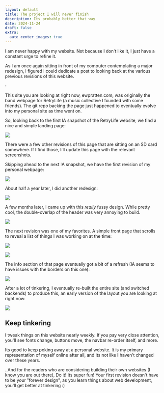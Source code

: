 ```yaml
---
layout: default
title: The project I will never finish
description: Its probably better that way
date: 2024-11-24
draft: false
extra:
  auto_center_images: true
---
```


I am never happy with my website.
Not because I don't like it, I just have a constant urge to refine it.

As I am once again sitting in front of my computer contemplating a major redesign, I figured I could dedicate a post to looking back at the various previous revisions of this website.

&#xb7;

This site you are looking at right now, ewpratten.com, was originally the band webpage for RetryLife (a music collective I founded with some friends). The git repo backing the page just happened to eventually evolve into my personal site as time went on.

So, looking back to the first IA snapshot of the RetryLife website, we find a nice and simple landing page:

![](/images/posts/the-project-i-wil-never-finish/retrylife-2018.png)

There were a few other revisions of this page that are sitting on an SD card somewhere. If I find those, I'll update this page with the relevant screenshots.

Skipping ahead to the next IA snapshot, we have the first revision of my personal webpage:

![](/images/posts/the-project-i-wil-never-finish/evan-2018.png)

About half a year later, I did another redesign:

![](/images/posts/the-project-i-wil-never-finish/evan-2019.png)

A few months later, I came up with this *really* fussy design. While pretty cool, the double-overlap of the header was very annoying to build.

![](/images/posts/the-project-i-wil-never-finish/evan-2019-2.png)

The next revision was one of my favorites. A simple front page that scrolls to reveal a list of things I was working on at the time:

![](/images/posts/the-project-i-wil-never-finish/evan-2020-head.png)

![](/images/posts/the-project-i-wil-never-finish/evan-2020-body.png)

The info section of that page eventually got a bit of a refresh (IA seems to have issues with the borders on this one):

![](/images/posts/the-project-i-wil-never-finish/evan-2020-2.png)

After a lot of tinkering, I eventually re-built the entire site (and switched backends) to produce this, an early version of the layout you are looking at right now:

![](/images/posts/the-project-i-wil-never-finish/evan-2021.png)

## Keep tinkering

I tweak things on this website nearly weekly. If you pay very close attention, you'll see fonts change, buttons move, the navbar re-order itself, and more.

Its good to keep poking away at a personal website. It is my primary representation of myself online after all, and its not like I haven't changed over these years.

..And for the readers who are considering building their own websites (I know you are out there), Do it! Its super fun! Your first revision doesn't have to be your "forever design", as you learn things about web development, you'll get better at tinkering :)
